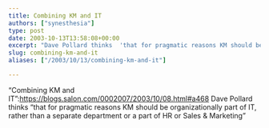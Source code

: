 ```yaml
---
title: Combining KM and IT
authors: ["synesthesia"]
type: post
date: 2003-10-13T13:58:08+00:00
excerpt: "Dave Pollard thinks  'that for pragmatic reasons KM should be organizationally part of IT, rather than a separate department or a part of HR or Sales & Marketing'"
slug: combining-km-and-it 
aliases: ["/2003/10/13/combining-km-and-it"]

---
```

&#8220;Combining KM and IT&#8221;:https://blogs.salon.com/0002007/2003/10/08.html#a468 Dave Pollard thinks <q>that for pragmatic reasons KM should be organizationally part of IT, rather than a separate department or a part of HR or Sales & Marketing</q>